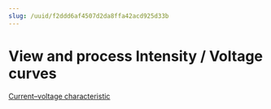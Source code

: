 ```yaml
---
slug: /uuid/f2ddd6af4507d2da8ffa42acd925d33b
---
```


# View and process Intensity / Voltage curves

[Current–voltage characteristic](https://en.wikipedia.org/wiki/Current%E2%80%93voltage_characteristic)
